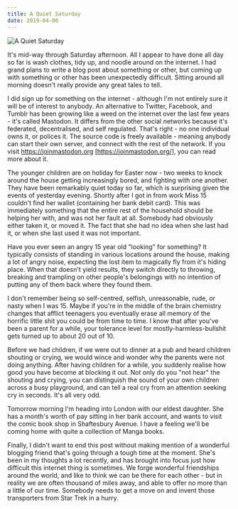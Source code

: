 ```yaml
---
title: A Quiet Saturday
date: 2019-04-06
---
```


![A Quiet Saturday](https://source.unsplash.com/s9CC2SKySJM/1600x900)

It's mid-way through Saturday afternoon. All I appear to have done all day so far is wash clothes, tidy up, and noodle around on the internet. I had grand plans to write a blog post about something or other, but coming up with something or other has been unexpectedly difficult. Sitting around all morning doesn't really provide any great tales to tell.

I did sign up for something on the internet - although I'm not entirely sure it will be of interest to anybody. An alternative to Twitter, Facebook, and Tumblr has been growing like a weed on the internet over the last few years - it's called Mastodon. It differs from the other social networks because it's federated, decentralised, and self regulated. That's right - no one individual owns it, or polices it. The source code is freely available - meaning anybody can start their own server, and connect with the rest of the network. If you visit https://joinmastodon.org [https://joinmastodon.org/], you can read more about it.

The younger children are on holiday for Easter now - two weeks to knock around the house getting increasingly bored, and fighting with one another. They have been remarkably quiet today so far, which is surprising given the events of yesterday evening. Shortly after I got in from work Miss 15 couldn't find her wallet (containing her bank debit card). This was immediately something that the entire rest of the household should be helping her with, and was not her fault at all. Somebody had obviously either taken it, or moved it. The fact that she had no idea when she last had it, or when she last used it was not important.

Have you ever seen an angry 15 year old "looking" for something? It typically consists of standing in various locations around the house, making a lot of angry noise, expecting the lost item to magically fly from it's hiding place. When that doesn't yield results, they switch directly to throwing, breaking and trampling on other people's belongings with no intention of putting any of them back where they found them.

I don't remember being so self-centred, selfish, unreasonable, rude, or nasty when I was 15. Maybe if you're in the middle of the brain chemistry changes that afflict teenagers you eventually erase all memory of the horrific little shit you could be from time to time. I know that after you've been a parent for a while, your tolerance level for mostly-harmless-bullshit gets turned up to about 20 out of 10.

Before we had children, if we were out to dinner at a pub and heard children shouting or crying, we would wince and wonder why the parents were not doing anything. After having children for a while, you suddenly realise how good you have become at blocking it out. Not only do you "not hear" the shouting and crying, you can distinguish the sound of your own children across a busy playground, and can tell a real cry from an attention seeking cry in seconds. It's all very odd.

Tomorrow morning I'm heading into London with our eldest daughter. She has a month's worth of pay sitting in her bank account, and wants to visit the comic book shop in Shaftesbury Avenue. I have a feeling we'll be coming home with quite a collection of Manga books.

Finally, I didn't want to end this post without making mention of a wonderful blogging friend that's going through a tough time at the moment. She's been in my thoughts a lot recently, and has brought into focus just how difficult this internet thing is sometimes. We forge wonderful friendships around the world, and like to think we can be there for each other - but in reality we are often thousand of miles away, and able to offer no more than a little of our time. Somebody needs to get a move on and invent those transporters from Star Trek in a hurry.